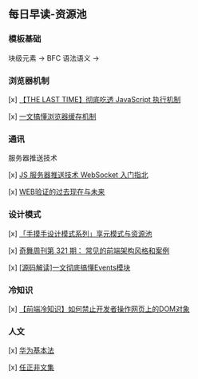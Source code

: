 ## 每日早读-资源池

### 模板基础

块级元素 -&gt; BFC 语法语义 -&gt;

### 浏览器机制

\[x\] [【THE LAST TIME】彻底吃透 JavaScript 执行机制](https://mp.weixin.qq.com/s/qek45SyvT2QK7qCaF6V3Eg)

\[x\] [一文搞懂浏览器缓存机制](https://mp.weixin.qq.com/s/OptZnaAhuX8eRnIesRrFwA)

### 通讯

服务器推送技术

\[x\] [JS 服务器推送技术 WebSocket 入门指北](https://mp.weixin.qq.com/s/egYibwYOsczQI5FuZkSdJw)

\[x\] [WEB验证的过去现在与未来](https://mp.weixin.qq.com/s/-PlSYKTgu9h-bYMknTKNkw)

### 设计模式

\[x\] [「手摸手设计模式系列」享元模式与资源池](https://mp.weixin.qq.com/s/sPVuiUTOvu1KsRwEOhMQ2g)

\[x\] [奇舞周刊第 321 期： 常见的前端架构风格和案例](https://mp.weixin.qq.com/s/Kxs3CGwnAONN3f8wOoBMqw)

\[x\] [\[源码解读\]一文彻底搞懂Events模块](https://mp.weixin.qq.com/s/pXrfMvg1_tXIh8j3Zveiew)

### 冷知识

\[x\] [【前端冷知识】如何禁止开发者操作网页上的DOM对象](https://mp.weixin.qq.com/s/Jofm6Xz72N9i9EXii05uHQ)

### 人文

\[x\] [华为基本法](https://baike.baidu.com/item/华为基本法)

\[x\] [任正非文集](https://github.com/ruanyf/free-books/blob/master/docs/任正非文集.epub)

